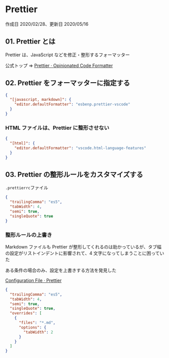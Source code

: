 # Prettier

作成日 2020/02/28、更新日 2020/05/16

## 01. Prettier とは

Prettier は、JavaScript などを修正・整形するフォーマッター

公式トップ => [Prettier · Opinionated Code Formatter](https://prettier.io/)

## 02. Prettier をフォーマッターに指定する

```json
{
  "[javascript, markdown]": {
    "editor.defaultFormatter": "esbenp.prettier-vscode"
  }
}
```

### HTML ファイルは、Prettier に整形させない

```json
{
  "[html]": {
    "editor.defaultFormatter": "vscode.html-language-features"
  }
}
```

## 03. Prettier の整形ルールをカスタマイズする

`.prettierrc`ファイル

```json
{
  "trailingComma": "es5",
  "tabWidth": 4,
  "semi": true,
  "singleQuote": true
}
```

### 整形ルールの上書き

Markdown ファイルも Prettier が整形してくれるのは助かっているが、タブ幅の設定がリストインデントに影響されて、4 文字になってしまうことに困っていた

ある条件の場合のみ、設定を上書きする方法を発見した

[Configuration File · Prettier](https://prettier.io/docs/en/configuration.html)

```json
{
  "trailingComma": "es5",
  "tabWidth": 4,
  "semi": true,
  "singleQuote": true,
  "overrides": [
    {
      "files": "*.md",
      "options": {
        "tabWidth": 2
      }
    }
  ]
}
```
